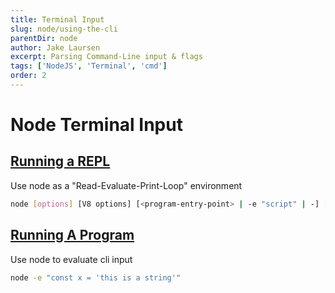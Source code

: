 ```yaml
---
title: Terminal Input
slug: node/using-the-cli
parentDir: node
author: Jake Laursen
excerpt: Parsing Command-Line input & flags
tags: ['NodeJS', 'Terminal', 'cmd']
order: 2
---
```


# Node Terminal Input

## [Running a REPL](/node/using-the-cli/repl)

Use node as a "Read-Evaluate-Print-Loop" environment

```bash
node [options] [V8 options] [<program-entry-point> | -e "script" | -] [--] [arguments]
```

## [Running A Program](/node/using-the-cli/cmd-entrypoint)

Use node to evaluate cli input

```bash
node -e "const x = 'this is a string'"
```

